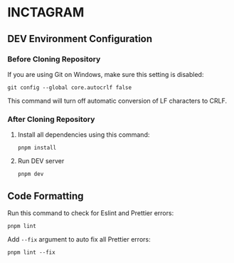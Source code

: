 # INCTAGRAM

## DEV Environment Configuration

### Before Cloning Repository

If you are using Git on Windows, make sure this setting is disabled:

    git config --global core.autocrlf false

This command will turn off automatic conversion of LF characters to CRLF.

### After Cloning Repository

1.  Install all dependencies using this command:

        pnpm install

2.  Run DEV server

        pnpm dev

## Code Formatting

Run this command to check for Eslint and Prettier errors:

    pnpm lint

Add `--fix` argument to auto fix all Prettier errors:

    pnpm lint --fix

